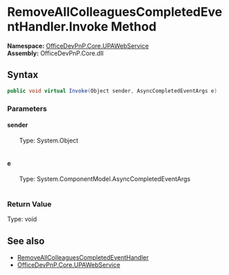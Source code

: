 # RemoveAllColleaguesCompletedEventHandler.Invoke Method  
  

**Namespace:** [OfficeDevPnP.Core.UPAWebService](OfficeDevPnP.Core.UPAWebService.md)  
**Assembly:** OfficeDevPnP.Core.dll  
## Syntax
```C#
public void virtual Invoke(Object sender, AsyncCompletedEventArgs e)
```
### Parameters
#### sender  
&emsp;&emsp;Type: System.Object  
&emsp;&emsp;  

  

#### e  
&emsp;&emsp;Type: System.ComponentModel.AsyncCompletedEventArgs  
&emsp;&emsp;  

  

### Return Value
Type: void  

## See also
- [RemoveAllColleaguesCompletedEventHandler](OfficeDevPnP.Core.UPAWebService.RemoveAllColleaguesCompletedEventHandler.md) 
- [OfficeDevPnP.Core.UPAWebService](OfficeDevPnP.Core.UPAWebService.md) 
